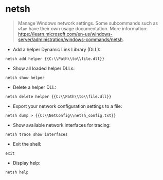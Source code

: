 # netsh

> Manage Windows network settings.
> Some subcommands such as `wlan` have their own usage documentation.
> More information: <https://learn.microsoft.com/en-us/windows-server/administration/windows-commands/netsh>.

- Add a helper Dynamic Link Library (DLL):

`netsh add helper {{C:\\Path\\to\\file.dll}}`

- Show all loaded helper DLLs:

`netsh show helper`

- Delete a helper DLL:

`netsh delete helper {{C:\\Path\\to\\file.dll}}`

- Export your network configuration settings to a file:

`netsh dump > {{C:\\NetConfig\\netsh_config.txt}}`

- Show available network interfaces for tracing:

`netsh trace show interfaces`

- Exit the shell:

`exit`

- Display help:

`netsh help`
